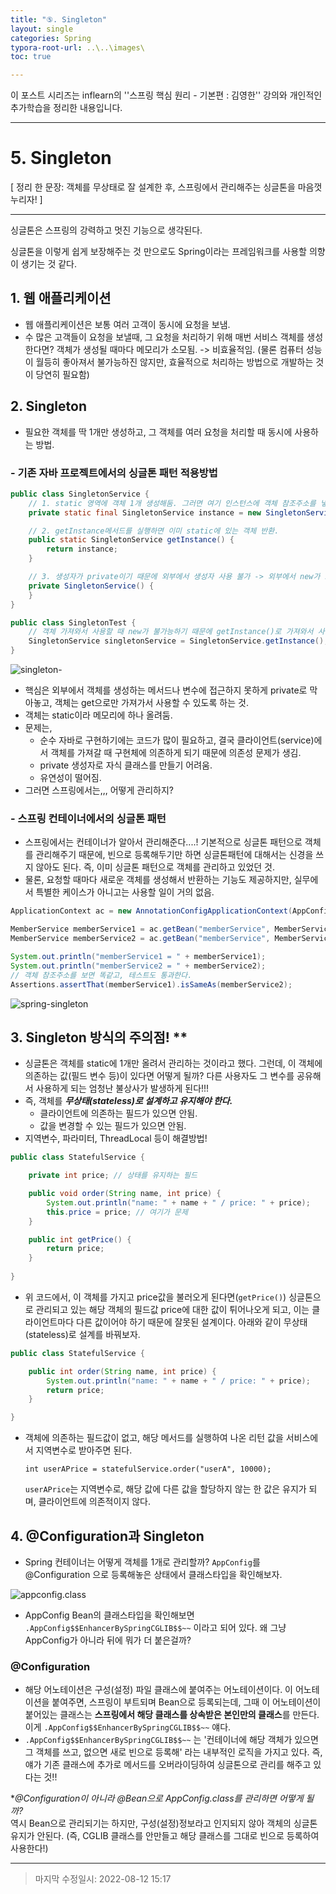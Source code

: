 ```yaml
---
title: "⑤. Singleton"
layout: single
categories: Spring
typora-root-url: ..\..\images\
toc: true

---
```


이 포스트 시리즈는 inflearn의 ''스프링 핵심 원리 - 기본편 : 김영한'' 강의와 개인적인 추가학습을 정리한 내용입니다.

------

# 5. Singleton

[ 정리 한 문장: 객체를 무상태로 잘 설계한 후, 스프링에서 관리해주는 싱글톤을 마음껏 누리자! ]

------

싱글톤은 스프링의 강력하고 멋진 기능으로 생각된다.

싱글톤을 이렇게 쉽게 보장해주는 것 만으로도 Spring이라는 프레임워크를 사용할 의향이 생기는 것 같다.





## 1. 웹 애플리케이션

- 웹 애플리케이션은 보통 여러 고객이 동시에 요청을 보냄.
- 수 많은 고객들이 요청을 보낼때, 그 요청을 처리하기 위해 매번 서비스 객체를 생성한다면? 객체가 생성될 때마다 메모리가 소모됨. -> 비효율적임. (물론 컴퓨터 성능이 월등히 좋아져서 불가능하진 않지만, 효율적으로 처리하는 방법으로 개발하는 것이 당연히 필요함)







## 2. Singleton

- 필요한 객체를 딱 1개만 생성하고, 그 객체를 여러 요청을 처리할 때 동시에 사용하는 방법.

### - 기존 자바 프로젝트에서의 싱글톤 패턴 적용방법

```java
public class SingletonService {
    // 1. static 영역에 객체 1개 생성해둠. 그러면 여기 인스턴스에 객체 참조주소를 넣어놓음.
    private static final SingletonService instance = new SingletonService();

    // 2. getInstance메서드를 실행하면 이미 static에 있는 객체 반환.
    public static SingletonService getInstance() {
        return instance;
    }

    // 3. 생성자가 private이기 때문에 외부에서 생성자 사용 불가 -> 외부에서 new가 호출되지 않음.
    private SingletonService() {
    }
}
```

```java
public class SingletonTest {
    // 객체 가져와서 사용할 때 new가 불가능하기 때문에 getInstance()로 가져와서 사용.
	SingletonService singletonService = SingletonService.getInstance();
}
```

![singleton-](/singleton-.PNG)

- 핵심은 외부에서 객체를 생성하는 메서드나 변수에 접근하지 못하게 private로 막아놓고, 객체는 get으로만 가져가서 사용할 수 있도록 하는 것.
- 객체는 static이라 메모리에 하나 올려둠.
- 문제는, 
  - 순수 자바로 구현하기에는 코드가 많이 필요하고, 결국 클라이언트(service)에서 객체를 가져갈 때 구현체에 의존하게 되기 때문에 의존성 문제가 생김.
  - private 생성자로 자식 클래스를 만들기 어려움.
  - 유연성이 떨어짐.
- 그러면 스프링에서는,,, 어떻게 관리하지?



### - 스프링 컨테이너에서의 싱글톤 패턴

- 스프링에서는 컨테이너가 알아서 관리해준다....! 기본적으로 싱글톤 패턴으로 객체를 관리해주기 때문에, 빈으로 등록해두기만 하면 싱글톤패턴에 대해서는 신경을 쓰지 않아도 된다. 즉, 이미 싱글톤 패턴으로 객체를 관리하고 있었던 것.
- 물론, 요청할 때마다 새로운 객체를 생성해서 반환하는 기능도 제공하지만, 실무에서 특별한 케이스가 아니고는 사용할 일이 거의 없음.

```java
ApplicationContext ac = new AnnotationConfigApplicationContext(AppConfig.class);

MemberService memberService1 = ac.getBean("memberService", MemberService.class);
MemberService memberService2 = ac.getBean("memberService", MemberService.class);

System.out.println("memberService1 = " + memberService1);
System.out.println("memberService2 = " + memberService2);
// 객체 참조주소를 보면 똑같고, 테스트도 통과한다.
Assertions.assertThat(memberService1).isSameAs(memberService2); 
```

![spring-singleton](/spring-singleton.PNG)







## 3. Singleton 방식의 주의점! **

- 싱글톤은 객체를 static에 1개만 올려서 관리하는 것이라고 했다. 그런데, 이 객체에 의존하는 값(필드 변수 등)이 있다면 어떻게 될까? 다른 사용자도 그 변수를 공유해서 사용하게 되는 엄청난 불상사가 발생하게 된다!!!
- 즉, 객체를 ***무상태(stateless)로 설계하고 유지해야 한다.***
  - 클라이언트에 의존하는 필드가 있으면 안됨.
  - 값을 변경할 수 있는 필드가 있으면 안됨.
- 지역변수, 파라미터, ThreadLocal 등이 해결방법!

```java
public class StatefulService {

    private int price; // 상태를 유지하는 필드

    public void order(String name, int price) {
        System.out.println("name: " + name + " / price: " + price);
        this.price = price; // 여기가 문제
    }

    public int getPrice() {
        return price;
    }
    
}
```

- 위 코드에서, 이 객체를 가지고 price값을 불러오게 된다면(`getPrice()`) 싱글톤으로 관리되고 있는 해당 객체의 필드값 price에 대한 값이 튀어나오게 되고, 이는 클라이언트마다 다른 값이어야 하기 때문에 잘못된 설계이다. 아래와 같이 무상태(stateless)로 설계를 바꿔보자.

```java
public class StatefulService {

    public int order(String name, int price) {
        System.out.println("name: " + name + " / price: " + price);
        return price;
    }

}
```

- 객체에 의존하는 필드값이 없고, 해당 메서드를 실행하여 나온 리턴 값을 서비스에서 지역변수로 받아주면 된다.

  `int userAPrice = statefulService.order("userA", 10000);`

  `userAPrice`는 지역변수로, 해당 값에 다른 값을 할당하지 않는 한 값은 유지가 되며, 클라이언트에 의존적이지 않다.







## 4. @Configuration과 Singleton

- Spring 컨테이너는 어떻게 객체를 1개로 관리할까? `AppConfig`를 @Configuration 으로 등록해놓은 상태에서 클래스타입을 확인해보자.

![appconfig.class](/appconfig.class.PNG)

- AppConfig Bean의 클래스타입을 확인해보면 `.AppConfig$$EnhancerBySpringCGLIB$$~~` 이라고 되어 있다. 왜 그냥 AppConfig가 아니라 뒤에 뭐가 더 붙은걸까?

### @Configuration

- 해당 어노테이션은 구성(설정) 파일 클래스에 붙여주는 어노테이션이다. 이 어노테이션을 붙여주면, 스프링이 부트되며 Bean으로 등록되는데, 그때 이 어노테이션이 붙어있는 클래스는 **스프링에서 해당 클래스를 상속받은 본인만의 클래스**를 만든다. 이게 `.AppConfig$$EnhancerBySpringCGLIB$$~~` 얘다.
- `.AppConfig$$EnhancerBySpringCGLIB$$~~` 는 '컨테이너에 해당 객체가 있으면 그 객체를 쓰고, 없으면 새로 빈으로 등록해' 라는 내부적인 로직을 가지고 있다. 즉, 얘가 기존 클래스에 추가로 메서드를 오버라이딩하여 싱글톤으로 관리를 해주고 있다는 것!!

**@Configuration이 아니라 @Bean으로 AppConfig.class를 관리하면 어떻게 될까?* <br> 역시 Bean으로 관리되기는 하지만, 구성(설정)정보라고 인지되지 않아 객체의 싱글톤 유지가 안된다. (즉, CGLIB 클래스를 안만들고 해당 클래스를 그대로 빈으로 등록하여 사용한다!)

------

> 마지막 수정일시: 2022-08-12 15:17
